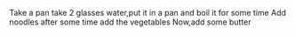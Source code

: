 Take a pan
take 2 glasses water,put it in a pan and boil it for some time
Add noodles 
after some time add the vegetables
Now,add some butter

